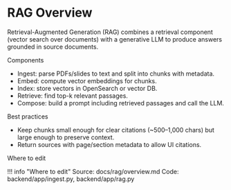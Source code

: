 # RAG Overview

Retrieval-Augmented Generation (RAG) combines a retrieval component (vector search over documents) with a generative LLM to produce answers grounded in source documents.

Components

- Ingest: parse PDFs/slides to text and split into chunks with metadata.
- Embed: compute vector embeddings for chunks.
- Index: store vectors in OpenSearch or vector DB.
- Retrieve: find top-k relevant passages.
- Compose: build a prompt including retrieved passages and call the LLM.

Best practices

- Keep chunks small enough for clear citations (~500–1,000 chars) but large enough to preserve context.
- Return sources with page/section metadata to allow UI citations.

Where to edit

!!! info "Where to edit"
    Source: docs/rag/overview.md
    Code: backend/app/ingest.py, backend/app/rag.py

